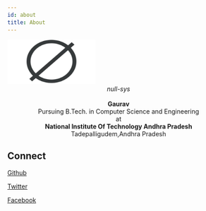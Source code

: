 ```yaml
---
id: about
title: About
---
```


<img src="assets/null-sys.jpg" alt="void" width="200" height ="100"/>

<center><i>null-sys</i><br/><br/><b>Gaurav</b><br/>Pursuing B.Tech. in Computer Science and Engineering<br/>at <br/>
<b>National Institute Of Technology Andhra Pradesh</b><br/>Tadepalligudem,Andhra Pradesh</center>

## Connect

[Github](https://github.com/null-sys)

[Twitter](https://twitter.com/Gaurav86292287)

[Facebook](https://www.facebook.com/gauravgenesis)


